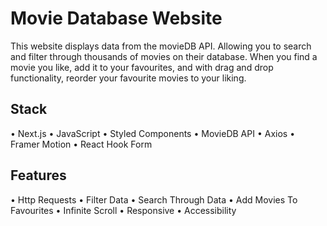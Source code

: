 # Movie Database Website

This website displays data from the movieDB API. Allowing you to search and filter through thousands of movies on their database. When you find a movie you like, add it to your favourites, and with drag and drop functionality, reorder your favourite movies to your liking.
## Stack

• Next.js
• JavaScript
• Styled Components
• MovieDB API
• Axios
• Framer Motion
• React Hook Form

## Features

• Http Requests
• Filter Data
• Search Through Data
• Add Movies To Favourites
• Infinite Scroll
• Responsive
• Accessibility
